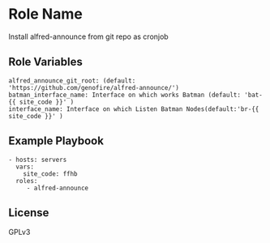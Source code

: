 Role Name
=========

Install alfred-announce from git repo as cronjob


Role Variables
--------------

    alfred_announce_git_root: (default: 'https://github.com/genofire/alfred-announce/')
    batman_interface_name: Interface on which works Batman (default: 'bat-{{ site_code }}' )
    interface_name: Interface on which Listen Batman Nodes(default:'br-{{ site_code }}' )


Example Playbook
----------------

    - hosts: servers
      vars:
        site_code: ffhb
      roles:
         - alfred-announce

License
-------

GPLv3
